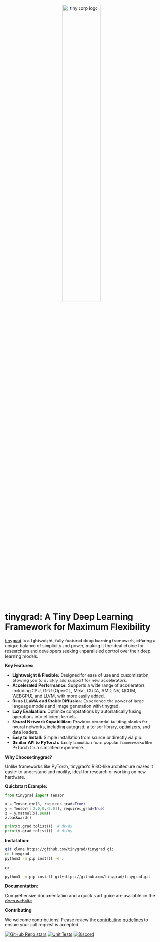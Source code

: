 <div align="center">
  <picture>
    <source media="(prefers-color-scheme: light)" srcset="/docs/logo_tiny_light.svg">
    <img alt="tiny corp logo" src="/docs/logo_tiny_dark.svg" width="50%" height="50%">
  </picture>
</div>

# tinygrad: A Tiny Deep Learning Framework for Maximum Flexibility

[tinygrad](https://github.com/tinygrad/tinygrad) is a lightweight, fully-featured deep learning framework, offering a unique balance of simplicity and power, making it the ideal choice for researchers and developers seeking unparalleled control over their deep learning models.  

**Key Features:**

*   **Lightweight & Flexible:** Designed for ease of use and customization, allowing you to quickly add support for new accelerators.
*   **Accelerated Performance:** Supports a wide range of accelerators including CPU, GPU (OpenCL, Metal, CUDA, AMD, NV, QCOM, WEBGPU), and LLVM, with more easily added.
*   **Runs LLaMA and Stable Diffusion:**  Experience the power of large language models and image generation with tinygrad.
*   **Lazy Evaluation:**  Optimize computations by automatically fusing operations into efficient kernels.
*   **Neural Network Capabilities:**  Provides essential building blocks for neural networks, including autograd, a tensor library, optimizers, and data loaders.
*   **Easy to Install:** Simple installation from source or directly via pip.
*   **Similar API to PyTorch:**  Easily transition from popular frameworks like PyTorch for a simplified experience.

**Why Choose tinygrad?**

Unlike frameworks like PyTorch, tinygrad's RISC-like architecture makes it easier to understand and modify, ideal for research or working on new hardware.

**Quickstart Example:**

```python
from tinygrad import Tensor

x = Tensor.eye(3, requires_grad=True)
y = Tensor([[2.0,0,-2.0]], requires_grad=True)
z = y.matmul(x).sum()
z.backward()

print(x.grad.tolist())  # dz/dx
print(y.grad.tolist())  # dz/dy
```

**Installation:**

```bash
git clone https://github.com/tinygrad/tinygrad.git
cd tinygrad
python3 -m pip install -e .
```
or
```bash
python3 -m pip install git+https://github.com/tinygrad/tinygrad.git
```

**Documentation:**

Comprehensive documentation and a quick start guide are available on the [docs website](https://docs.tinygrad.org/).

**Contributing:**

We welcome contributions! Please review the [contributing guidelines](https://github.com/tinygrad/tinygrad#contributing) to ensure your pull request is accepted.

[![GitHub Repo stars](https://img.shields.io/github/stars/tinygrad/tinygrad)](https://github.com/tinygrad/tinygrad/stargazers)
[![Unit Tests](https://github.com/tinygrad/tinygrad/actions/workflows/test.yml/badge.svg)](https://github.com/tinygrad/tinygrad/actions/workflows/test.yml)
[![Discord](https://img.shields.io/discord/1068976834382925865)](https://discord.gg/ZjZadyC7PK)